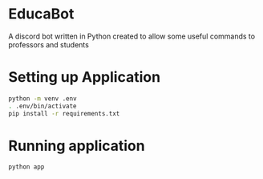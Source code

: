 # EducaBot
A discord bot written in Python created to allow some useful commands to professors and students

# Setting up Application
```bash
python -m venv .env
. .env/bin/activate
pip install -r requirements.txt
```

# Running application
```bash
python app
```